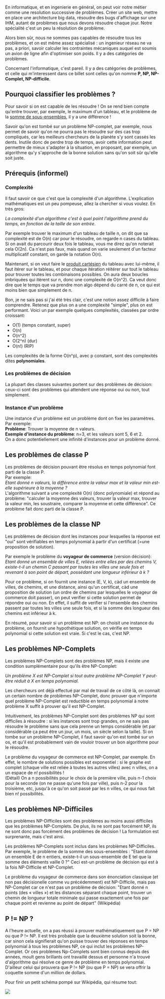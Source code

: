   En informatique, et en ingenierie en général, on peut voir notre métier comme une resolution successive de problèmes. 
Créer un site web, mettre en place une architecture big data, résoudre des bugs d'affichage sur une IHM,
autant de problèmes que nous devons résoudre chaque jour. Notre spécialité c'est un peu la résolution de problème.

Alors bien sûr, nous ne sommes pas capables de résoudre tous les problèmes, et on est même assez spécialisé :
un ingenieur réseau ne va pas, a priori, savoir calculer les contraintes mécaniques auquel est soumis un avion de ligne afin d'optimiser son poids. Il y a des catégories de problèmes.

Concernant l'informatique, c'est pareil. Il y a des catégories de problèmes, et celle qui m'interessent dans ce billet sont celles qu'on nomme **P, NP, NP-Complet, NP-difficile**. 

## Pourquoi classifier les problèmes ?
Pour savoir si on est capable de les résoudre ! On se rend bien compte qu'entre trouver, par exemple, le maximum d'un tableau, et le problème de la [somme de sous-ensembles](https://fr.wikipedia.org/wiki/Probl%C3%A8me_de_la_somme_de_sous-ensembles), il y a une différence ! 

Savoir qu'on est tombé sur un problème NP-complet, par exemple, nous permet de savoir qu'on ne pourra pas le résoudre sur des cas trop compliqués, car les meilleurs chercheurs de la planète s'y sont cassés les dents. Inutile donc de perdre trop de temps, avoir cette information peut permettre de mieux s'adapter à la situation, en proposant, par exemple, un algorithme qu'y s'approche de la bonne solution sans qu'on soit sûr qu'elle soit juste.

## Prérequis (informel)
### Complexité
Il faut savoir ce que c'est que la complexité d'un algorithme. L'explication mathématiques est un peu pompeuse, allez la chercher si vous voulez. En très gros:  

*La complexité d'un algorithme c'est à quel point l'algorithme prend du temps, en fonction de la taille de son entrée*.   

Par exemple trouver le maximum d'un tableau de taille n, on dit que sa complexité est de O(n) car pour le résoudre, on regarde n cases du tableau. 
Si on avait du parcourir deux fois le tableau, vous me direz qu'on noterait cela O(2n). Ca n'est pas faux, mais quand on varie seulement d'un facteur multiplicatif constant, on garde la notation O(n).

Maintenant, si on veut faire le [produit cartésien](http://www.bibmath.net/dico/index.php?action=affiche&quoi=./p/prodcart.html) du tableau avec lui-même, il faut itérer sur le tableau, et pour chaque itération réitérer sur tout le tableau pour trouver toutes les combinaisons possibles. On aura deux boucles imbriquées qui itèrent sur n, donc une complexité de O(n^2). Ca veut donc dire que le temps que va prendre mon algo dépend du carré de n, ce qui est moins bien que simplement de n.

Bon, je ne sais pas si j'ai été très clair, c'est une notion assez difficile à faire comprendre. Retenez que plus on a une complexité "simple", plus on est performant. Voici un par exemple quelques complexités, classées par ordre croissant:
- O(1) (temps constant, super)
- O(n)
- O(n^2)
- O(2^n) (dur)
- O(n!) (RIP)

Les complexités de la forme O(n^p), avec p constant, sont des complexités dites **polynomiales**.

### Les problèmes de décision

La plupart des classes suivantes portent sur des problèmes de décision: ceux-ci sont des problèmes qui attendent une réponse oui ou non, tout simplement.

### Instance d'un problème
Une instance d'un problème est un problème dont on fixe les paramètres. Par exemple:  
**Problème**: Trouver la moyenne de n valeurs.  
**Exemple d'instance du problème**: n=3, et les valeurs sont 5, 6 et 2.  
On a donc potentiellement une infinité d'instances pour un problème donné.

## Les problèmes de classe P
Les problèmes de décision pouvant être résolus en temps polynomial font parti de la classe P.  
Par exemple:  
*Etant donné n valeurs, la différence entre la valeur max et la valeur min est-elle supérieure à la moyenne ?*  
L'algorithme suivant a une complexité O(n) (donc polynomiale) et répond au problème: "calculer la moyenne des valeurs, trouver la valeur max, trouver la valeur min, les soustraire, comparer la moyenne et cette différence". Ce problème fait donc parti de la classe P.

## Les problèmes de la classe NP
Les problèmes de décision dont les instances pour lesquelles la réponse est "oui" sont vérifiables en temps polynomial à partir d'un certificat (=une proposition de solution).

Par exemple le problème du **voyageur de commerce** (version décision):  
*Etant donné un ensemble de villes E, reliées entre elles par des chemins V, existe-t-il un chemin C passant par toutes les villes une seule fois et revenant à son point de départ, possédant une longueur inférieur à k ?*

Pour ce problème, si on fournit une instance (E, V, k), càd un ensemble de villes, de chemins, et une distance, ainsi qu'un certificat, càd une proposition de solution (un ordre de chemins par lesquelles le voyageur de commerce doit passer), on peut verifier si cette solution permet de répondre oui ou non. En effet, il suffit de verifier si l'ensemble des chemins passent par toutes les villes une seule fois, et si la somme des longueur des chemins est inférieur à k.

En résumé, pour savoir si un problème est NP: on choisit une instance du problème, on fournit une hypothétique solution, on vérifie en temps polynomial si cette solution est vraie. Si c'est le cas, c'est NP.

## Les problèmes NP-Complets
Les problèmes NP-Complets sont des problèmes NP, mais il existe une condition sumplémentaire pour qu'ils être NP-Complet: 

*Un problème X est NP-Complet si tout autre problème NP-Complet Y peut-être réduit à X en temps polynomial.*

Les chercheurs ont déjà effectué par mal de travail de ce côté là, on connait un certain nombre de problèmes NP-Complet, donc prouver que n'importe quel problème NP-Complet est reductible en temps polynomial à notre problème X suffit à prouver qu'il est NP-Complet.

Intuitivement, les problèmes NP-Complet sont des problèmes NP qui sont difficiles à résoudre : si les instances sont trop grandes, on ne sais pas résoudre le problème sans que cela prenne un temps considérable (et par considérable ça peut être un jour, un mois, un siècle selon la taille). Si on tombe sur un problème NP-Complet, il faut savoir qu'on est tombé sur un os, et qu'il est probablement vain de vouloir trouver un bon algorithme pour le résoudre.

Le problème du voyageur de commerce est NP-Complet, par exemple. En effet, le nombre de solutions possibles est exponentiel : si le graphe est complet (chaque ville est reliée à toutes les autres villes) avec n villes, on a un espace de n! possibilités !  
(Détail) On a n possibilités pour le choix de la première ville, puis n-1 choix pour la seconde (on ne passe qu'une fois par ville), puis n-2 pour la troisième, etc, jusqu'à ce qu'on soit passé par les n villes, ce qui nous fait bien n! possibilités.

## Les problèmes NP-Difficiles
Les problèmes NP-Difficiles sont des problèmes au moins aussi difficiles que les problèmes NP-Complets. De plus, ils ne sont pas forcément NP, ils ne sont donc pas forcément des problèmes de décision ! La formulation est surprenante, mais c'est ainsi.

Les problèmes NP-Complets sont inclus dans les problèmes NP-Difficiles.
Par exemple, le problème de la somme des sous-ensembles : 
"Etant donné un ensemble E de n entiers, existe-t-il un sous-ensemble de E tel que la somme des éléments vaille 0 ?"
Ceci est-un problème de décision qui est à la fois NP-Difficile et NP-Complet.

Le problème du voyageur de commerce dans son énonciation classique (et non pas décisionelle comme vu précédemment) est NP-Difficile, mais pas NP-Complet car ce n'est pas un problème de décision:
"Etant donné n points (des « villes ») et les distances séparant chaque point, trouver un chemin de longueur totale minimale qui passe exactement une fois par chaque point et revienne au point de départ" (Wikipédia)

## P != NP ?
A l'heure actuelle, on a pas réussi à prouver mathématiquement que P = NP ou que P != NP. Il est très probable que la deuxième solution soit la bonne, car sinon cela signifierait qu'on puisse trouver des réponses en temps polynomial à tous les problèmes NP, ce qui inclut les problèmes NP-Complet. Or ces problèmes Np-Complets sont bien connus depuis des années, moult gens brillants ont travaillé dessus et personne n'a trouvé d'algorithme qui résolve ce genre de problème en temps polynomial. D'ailleur celui qui prouvera que P != NP (ou que P = NP) se vera offrir la coquette somme d'un million de dollars.

Pour finir un petit schéma pompé sur Wikipédia, qui résume tout:

![](https://raw.githubusercontent.com/Romathonat/vulgaireDevEntries/master/NPProblemes/P_NP.png) 


